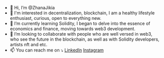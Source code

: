 
- 👋 Hi, I’m @ZhanaJikia
- 👀 I'm interested in decentralization, blockchain, I am a healthy lifestyle enthusiast, curious, open to everything new.
- 🌱 I’m currently learning Solidity, I began to delve into the essence of economics and finance, moving towards web3 development.
- 💞️ I’m looking to collaborate with people who are well versed in web3, who see the future in the blockchain, as well as with Solidity developers, artists nft and etc.
- 📫 You can reach me on ⤵️ 
      [LinkedIn](https://www.linkedin.com/in/zhana-jikia-b9648a196/)
      [Instagram](https://www.instagram.com/zhana.tech/)

<!---
ZhanaJikia/ZhanaJikia is a ✨ special ✨ repository because its `README.md` (this file) appears on your GitHub profile.
You can click the Preview link to take a look at your changes.
--->
